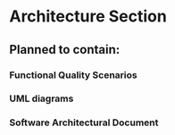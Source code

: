 # Architecture Section

## Planned to contain:
### Functional Quality Scenarios
### UML diagrams
### Software Architectural Document
